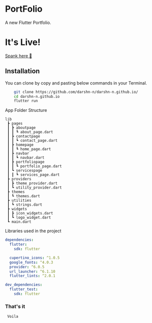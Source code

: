 # PortFolio
  
A new Flutter Portfolio.


# It's Live!

<a href="https://darshn-n.github.io/" target="_blank">Spank here 🍑</a>


## Installation

You can clone by copy and pasting below commands in your Terminal.

```bash
    git clone https://github.com/darshn-n/darshn-n.github.io/
    cd darshn-n.github.io
    flutter run
```

App Folder Structure

```
lib
 ┣ pages
 ┃ ┣ aboutpage
 ┃ ┃ ┗ about_page.dart
 ┃ ┣ contactpage
 ┃ ┃ ┗ contact_page.dart
 ┃ ┣ homepage
 ┃ ┃ ┗ home_page.dart
 ┃ ┣ navbar
 ┃ ┃ ┗ navbar.dart
 ┃ ┣ portfoliopage
 ┃ ┃ ┗ portfolio_page.dart
 ┃ ┗ servicespage
 ┃ ┃ ┗ services_page.dart
 ┣ providers
 ┃ ┣ theme_provider.dart
 ┃ ┗ utility_provider.dart
 ┣ themes
 ┃ ┗ themes.dart
 ┣ utilities
 ┃ ┗ strings.dart
 ┣ widgets
 ┃ ┣ icon_widgets.dart
 ┃ ┗ logo_widget.dart
 ┗ main.dart
```

Libraries used in the project

```yaml
dependencies:
  flutter:
    sdk: flutter

  cupertino_icons: ^1.0.5
  google_fonts: ^4.0.3
  provider: ^6.0.5
  url_launcher: ^6.1.10
  flutter_lints: ^2.0.1

dev_dependencies:
  flutter_test:
    sdk: flutter
```



### That's it

```
 Voila
```

